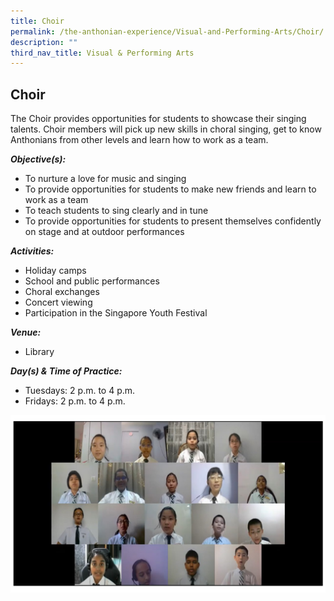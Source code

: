 ```yaml
---
title: Choir
permalink: /the-anthonian-experience/Visual-and-Performing-Arts/Choir/
description: ""
third_nav_title: Visual & Performing Arts
---
```

## Choir


The Choir provides opportunities for students to showcase their singing talents. Choir members will pick up new skills in choral singing, get to know Anthonians from other levels and learn how to work as a team. 

  

_**Objective(s):**_ 

*   To nurture a love for music and singing
*   To provide opportunities for students to make new friends and learn to work as a team
*   To teach students to sing clearly and in tune 
*   To provide opportunities for students to present themselves confidently on stage and at outdoor performances

  

_**Activities:**_

*   Holiday camps
*   School and public performances
*   Choral exchanges
*   Concert viewing
*   Participation in the Singapore Youth Festival

  

_**Venue:**_

*   Library

  

_**Day(s) & Time of Practice:**_

*   Tuesdays: 2 p.m. to 4 p.m. 
*   Fridays: 2 p.m. to 4 p.m.

![](/images/Choir.jpeg)